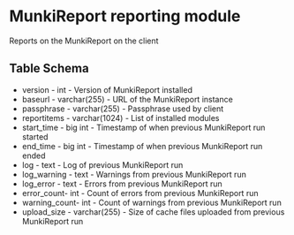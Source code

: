 MunkiReport reporting module
==============

Reports on the MunkiReport on the client

Table Schema
-----
* version - int - Version of MunkiReport installed
* baseurl - varchar(255) - URL of the MunkiReport instance
* passphrase - varchar(255) - Passphrase used by client
* reportitems - varchar(1024) - List of installed modules
* start_time - big int - Timestamp of when previous MunkiReport run started
* end_time - big int - Timestamp of when previous MunkiReport run ended
* log - text - Log of previous MunkiReport run
* log_warning - text - Warnings from previous MunkiReport run
* log_error - text -  Errors from previous MunkiReport run
* error_count- int - Count of errors from previous MunkiReport run
* warning_count- int - Count of warnings from previous MunkiReport run
* upload_size - varchar(255) - Size of cache files uploaded from previous MunkiReport run
